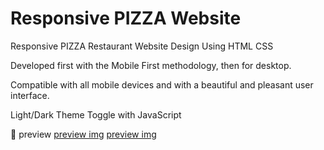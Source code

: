 # Responsive PIZZA  Website

Responsive PIZZA Restaurant Website Design Using HTML CSS

Developed first with the Mobile First methodology, then for desktop.

Compatible with all mobile devices and with a beautiful and pleasant user interface.

Light/Dark Theme Toggle with JavaScript

💙 preview
[preview img](/img/screencapture-127-0-0-1-5500-Pizza-website-html-2023-01-24-11_29_25.png)
[preview img](/img/screencapture-127-0-0-1-5500-Pizza-website-html-2023-01-24-11_29_55.png)
